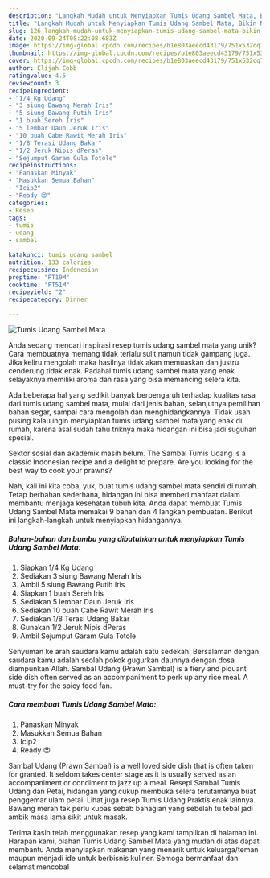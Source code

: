 ```yaml
---
description: "Langkah Mudah untuk Menyiapkan Tumis Udang Sambel Mata, Bikin Ngiler"
title: "Langkah Mudah untuk Menyiapkan Tumis Udang Sambel Mata, Bikin Ngiler"
slug: 126-langkah-mudah-untuk-menyiapkan-tumis-udang-sambel-mata-bikin-ngiler
date: 2020-09-24T08:22:08.683Z
image: https://img-global.cpcdn.com/recipes/b1e803aeecd43179/751x532cq70/tumis-udang-sambel-mata-foto-resep-utama.jpg
thumbnail: https://img-global.cpcdn.com/recipes/b1e803aeecd43179/751x532cq70/tumis-udang-sambel-mata-foto-resep-utama.jpg
cover: https://img-global.cpcdn.com/recipes/b1e803aeecd43179/751x532cq70/tumis-udang-sambel-mata-foto-resep-utama.jpg
author: Elijah Cobb
ratingvalue: 4.5
reviewcount: 3
recipeingredient:
- "1/4 Kg Udang"
- "3 siung Bawang Merah Iris"
- "5 siung Bawang Putih Iris"
- "1 buah Sereh Iris"
- "5 lembar Daun Jeruk Iris"
- "10 buah Cabe Rawit Merah Iris"
- "1/8 Terasi Udang Bakar"
- "1/2 Jeruk Nipis dPeras"
- "Sejumput Garam Gula Totole"
recipeinstructions:
- "Panaskan Minyak"
- "Masukkan Semua Bahan"
- "Icip2"
- "Ready 😍"
categories:
- Resep
tags:
- tumis
- udang
- sambel

katakunci: tumis udang sambel 
nutrition: 133 calories
recipecuisine: Indonesian
preptime: "PT19M"
cooktime: "PT51M"
recipeyield: "2"
recipecategory: Dinner

---
```



![Tumis Udang Sambel Mata](https://img-global.cpcdn.com/recipes/b1e803aeecd43179/751x532cq70/tumis-udang-sambel-mata-foto-resep-utama.jpg)

Anda sedang mencari inspirasi resep tumis udang sambel mata yang unik? Cara membuatnya memang tidak terlalu sulit namun tidak gampang juga. Jika keliru mengolah maka hasilnya tidak akan memuaskan dan justru cenderung tidak enak. Padahal tumis udang sambel mata yang enak selayaknya memiliki aroma dan rasa yang bisa memancing selera kita.

Ada beberapa hal yang sedikit banyak berpengaruh terhadap kualitas rasa dari tumis udang sambel mata, mulai dari jenis bahan, selanjutnya pemilihan bahan segar, sampai cara mengolah dan menghidangkannya. Tidak usah pusing kalau ingin menyiapkan tumis udang sambel mata yang enak di rumah, karena asal sudah tahu triknya maka hidangan ini bisa jadi suguhan spesial.

Sektor sosial dan akademik masih belum. The Sambal Tumis Udang is a classic Indonesian recipe and a delight to prepare. Are you looking for the best way to cook your prawns?


Nah, kali ini kita coba, yuk, buat tumis udang sambel mata sendiri di rumah. Tetap berbahan sederhana, hidangan ini bisa memberi manfaat dalam membantu menjaga kesehatan tubuh kita. Anda dapat membuat Tumis Udang Sambel Mata memakai 9 bahan dan 4 langkah pembuatan. Berikut ini langkah-langkah untuk menyiapkan hidangannya.

<!--inarticleads1-->

##### Bahan-bahan dan bumbu yang dibutuhkan untuk menyiapkan Tumis Udang Sambel Mata:

1. Siapkan 1/4 Kg Udang
1. Sediakan 3 siung Bawang Merah Iris
1. Ambil 5 siung Bawang Putih Iris
1. Siapkan 1 buah Sereh Iris
1. Sediakan 5 lembar Daun Jeruk Iris
1. Sediakan 10 buah Cabe Rawit Merah Iris
1. Sediakan 1/8 Terasi Udang Bakar
1. Gunakan 1/2 Jeruk Nipis dPeras
1. Ambil Sejumput Garam Gula Totole


Senyuman ke arah saudara kamu adalah satu sedekah. Bersalaman dengan saudara kamu adalah seolah pokok gugurkan daunnya dengan dosa diampunkan Allah. Sambal Udang (Prawn Sambal) is a fiery and piquant side dish often served as an accompaniment to perk up any rice meal. A must-try for the spicy food fan. 

<!--inarticleads2-->

##### Cara membuat Tumis Udang Sambel Mata:

1. Panaskan Minyak
1. Masukkan Semua Bahan
1. Icip2
1. Ready 😍


Sambal Udang (Prawn Sambal) is a well loved side dish that is often taken for granted. It seldom takes center stage as it is usually served as an accompaniment or condiment to jazz up a meal. Resepi Sambal Tumis Udang dan Petai, hidangan yang cukup membuka selera terutamanya buat penggemar ulam petai. Lihat juga resep Tumis Udang Praktis enak lainnya. Bawang merah tak perlu kupas sebab bahagian yang sebelah tu tebal jadi ambik masa lama sikit untuk masak. 

Terima kasih telah menggunakan resep yang kami tampilkan di halaman ini. Harapan kami, olahan Tumis Udang Sambel Mata yang mudah di atas dapat membantu Anda menyiapkan makanan yang menarik untuk keluarga/teman maupun menjadi ide untuk berbisnis kuliner. Semoga bermanfaat dan selamat mencoba!
